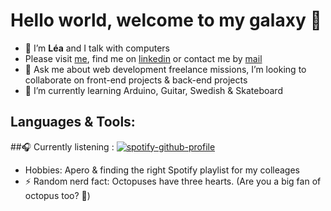 # Hello world, welcome to my galaxy 🌌

- 🔭 I’m **Léa** and I talk with computers
- Please visit [me](https://leaddn.github.io/portfolio/), find me on [linkedin](https://www.linkedin.com/in/lea-dieudonat) or contact me by [mail](mailto:leadieudonat@gmail.com)
- 💬 Ask me about web development freelance missions, I’m looking to collaborate on front-end projects & back-end projects
- 🌱 I’m currently learning Arduino, Guitar, Swedish & Skateboard

## Languages & Tools:


##🎧 Currently listening :
[![spotify-github-profile](https://spotify-github-profile.vercel.app/api/view?uid=1148475250&cover_image=true&theme=novatorem&show_offline=false&background_color=121212&interchange=false&bar_color=53b14f&bar_color_cover=true)](https://spotify-github-profile.vercel.app/api/view?uid=1148475250&redirect=true)

- Hobbies: Apero & finding the right Spotify playlist for my colleages
- ⚡ Random nerd fact: Octopuses have three hearts. (Are you a big fan of octopus too? 🐙)
